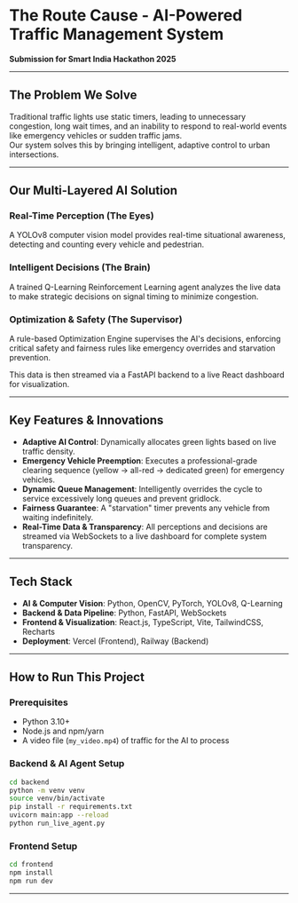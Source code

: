 
# The Route Cause - AI-Powered Traffic Management System  
**Submission for Smart India Hackathon 2025**  


---

## The Problem We Solve  
Traditional traffic lights use static timers, leading to unnecessary congestion, long wait times, and an inability to respond to real-world events like emergency vehicles or sudden traffic jams.  
Our system solves this by bringing intelligent, adaptive control to urban intersections.  

---

## Our Multi-Layered AI Solution  

### Real-Time Perception (The Eyes)  
A YOLOv8 computer vision model provides real-time situational awareness, detecting and counting every vehicle and pedestrian.  

### Intelligent Decisions (The Brain)  
A trained Q-Learning Reinforcement Learning agent analyzes the live data to make strategic decisions on signal timing to minimize congestion.  

### Optimization & Safety (The Supervisor)  
A rule-based Optimization Engine supervises the AI's decisions, enforcing critical safety and fairness rules like emergency overrides and starvation prevention.  

This data is then streamed via a FastAPI backend to a live React dashboard for visualization.  

---

## Key Features & Innovations  

- **Adaptive AI Control**: Dynamically allocates green lights based on live traffic density.  
- **Emergency Vehicle Preemption**: Executes a professional-grade clearing sequence (yellow -> all-red -> dedicated green) for emergency vehicles.  
- **Dynamic Queue Management**: Intelligently overrides the cycle to service excessively long queues and prevent gridlock.  
- **Fairness Guarantee**: A "starvation" timer prevents any vehicle from waiting indefinitely.  
- **Real-Time Data & Transparency**: All perceptions and decisions are streamed via WebSockets to a live dashboard for complete system transparency.  

---

## Tech Stack  

- **AI & Computer Vision**: Python, OpenCV, PyTorch, YOLOv8, Q-Learning  
- **Backend & Data Pipeline**: Python, FastAPI, WebSockets  
- **Frontend & Visualization**: React.js, TypeScript, Vite, TailwindCSS, Recharts  
- **Deployment**: Vercel (Frontend), Railway (Backend)  

---

## How to Run This Project  

### Prerequisites  
- Python 3.10+  
- Node.js and npm/yarn  
- A video file (`my_video.mp4`) of traffic for the AI to process  

### Backend & AI Agent Setup  
```bash
cd backend
python -m venv venv
source venv/bin/activate
pip install -r requirements.txt
uvicorn main:app --reload
python run_live_agent.py
```

### Frontend Setup  
```bash
cd frontend
npm install
npm run dev
```

---
